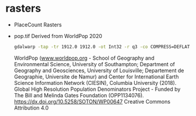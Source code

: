 # rasters

- PlaceCount Rasters

- pop.tif Derived from WorldPop 2020

  ```sh
  gdalwarp -tap -tr 1912.0 1912.0 -ot Int32 -r q3 -co COMPRESS=DEFLATE ppp.tif pop.tif
  ```

  WorldPop (www.worldpop.org - School of Geography and Environmental Science, University of Southampton; Department of Geography and Geosciences, University of Louisville; Departement de Geographie, Universite de Namur) and Center for International Earth Science Information Network (CIESIN), Columbia University (2018). Global High Resolution Population Denominators Project - Funded by The Bill and Melinda Gates Foundation (OPP1134076). https://dx.doi.org/10.5258/SOTON/WP00647 Creative Commons Attribution 4.0
